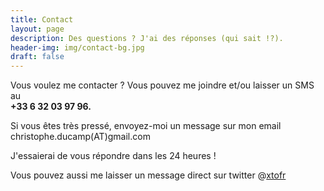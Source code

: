 ```yaml
---
title: Contact
layout: page
description: Des questions ? J'ai des réponses (qui sait !?).
header-img: img/contact-bg.jpg
draft: false
---
```


Vous voulez me contacter ? Vous pouvez me joindre et/ou laisser un SMS au <br><strong>+33 6 32 03 97 96.</strong>

Si vous êtes très pressé, envoyez-moi un message sur mon email christophe.ducamp(AT)gmail.com

J'essaierai de vous répondre dans les 24 heures !

Vous pouvez aussi me laisser un message direct sur twitter @[xtofr](https://twitter.com/xtof_fr) 